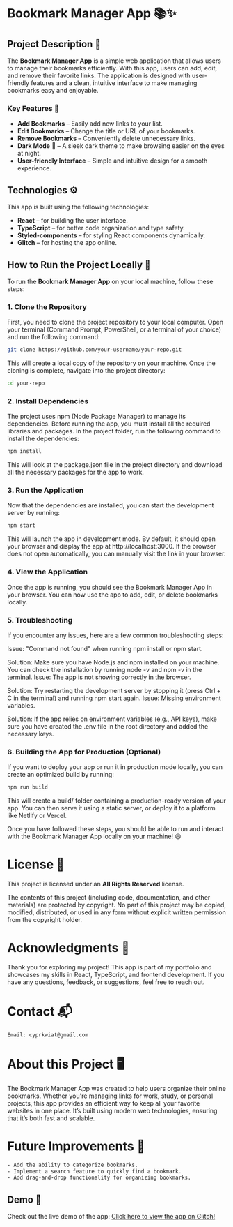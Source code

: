 # Bookmark Manager App 📚✨

## Project Description 📝

The **Bookmark Manager App** is a simple web application that allows users to manage their bookmarks efficiently. With this app, users can add, edit, and remove their favorite links. The application is designed with user-friendly features and a clean, intuitive interface to make managing bookmarks easy and enjoyable.

### Key Features 🌟
- **Add Bookmarks** – Easily add new links to your list.
- **Edit Bookmarks** – Change the title or URL of your bookmarks.
- **Remove Bookmarks** – Conveniently delete unnecessary links.
- **Dark Mode** 🌙 – A sleek dark theme to make browsing easier on the eyes at night.
- **User-friendly Interface** – Simple and intuitive design for a smooth experience.

## Technologies ⚙️

This app is built using the following technologies:
- **React** – for building the user interface.
- **TypeScript** – for better code organization and type safety.
- **Styled-components** – for styling React components dynamically.
- **Glitch** – for hosting the app online.

## How to Run the Project Locally 🔧

To run the **Bookmark Manager App** on your local machine, follow these steps:

### 1. Clone the Repository

First, you need to clone the project repository to your local computer.
Open your terminal (Command Prompt, PowerShell, or a terminal of your choice) and run the following command:

```bash
git clone https://github.com/your-username/your-repo.git
```
This will create a local copy of the repository on your machine.
Once the cloning is complete, navigate into the project directory:

```bash
cd your-repo
```
### 2. Install Dependencies
The project uses npm (Node Package Manager) to manage its dependencies.
Before running the app, you must install all the required libraries and packages.
In the project folder, run the following command to install the dependencies:

```bash
npm install
```
This will look at the package.json file in the project directory and download all the necessary packages for the app to work.

### 3. Run the Application
Now that the dependencies are installed, you can start the development server by running:

```bash
npm start
```
This will launch the app in development mode.
By default, it should open your browser and display the app at http://localhost:3000.
If the browser does not open automatically, you can manually visit the link in your browser.

### 4. View the Application
Once the app is running, you should see the Bookmark Manager App in your browser.
You can now use the app to add, edit, or delete bookmarks locally.

### 5. Troubleshooting
If you encounter any issues, here are a few common troubleshooting steps:

Issue: "Command not found" when running npm install or npm start.

Solution: Make sure you have Node.js and npm installed on your machine. You can check the installation by running node -v and npm -v in the terminal.
Issue: The app is not showing correctly in the browser.

Solution: Try restarting the development server by stopping it (press Ctrl + C in the terminal) and running npm start again.
Issue: Missing environment variables.

Solution: If the app relies on environment variables (e.g., API keys), make sure you have created the .env file in the root directory and added the necessary keys.
### 6. Building the App for Production (Optional)
If you want to deploy your app or run it in production mode locally, you can create an optimized build by running:

```bash
npm run build
```
This will create a build/ folder containing a production-ready version of your app. You can then serve it using a static server, or deploy it to a platform like Netlify or Vercel.

Once you have followed these steps, you should be able to run and interact with the Bookmark Manager App locally on your machine! 😄

# License 📄
This project is licensed under an **All Rights Reserved** license.

The contents of this project (including code, documentation, and other materials) are protected by copyright.
No part of this project may be copied, modified, distributed, or used in any form without explicit written permission from the copyright holder.

# Acknowledgments 🙏
Thank you for exploring my project! This app is part of my portfolio and showcases my skills in React, TypeScript, and frontend development.
If you have any questions, feedback, or suggestions, feel free to reach out.

# Contact 📬
```bash
Email: cyprkwiat@gmail.com
```
# About this Project 🖥️
The Bookmark Manager App was created to help users organize their online bookmarks.
Whether you're managing links for work, study, or personal projects, this app provides an efficient way to keep all your favorite websites in one place.
It’s built using modern web technologies, ensuring that it’s both fast and scalable.

# Future Improvements 🚀
```bash
- Add the ability to categorize bookmarks.
- Implement a search feature to quickly find a bookmark.
- Add drag-and-drop functionality for organizing bookmarks.
```

## Demo 🚀

Check out the live demo of the app: [Click here to view the app on Glitch!](https://glitch.com/~bookmark-manager-demo)

